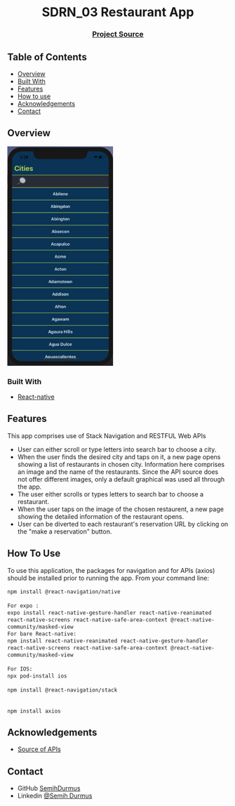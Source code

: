 <h1 align="center">SDRN_03 Restaurant App</h1>


<div align="center">
  <h3>
    <a href="https://github.com/SemihDurmus/SDRN_03_Restaurant_App.git">
      Project Source
    </a>
 
  </h3>
</div>

<!-- TABLE OF CONTENTS -->

## Table of Contents

- [Overview](#overview)
- [Built With](#built-with)
- [Features](#features)
- [How to use](#how-to-use)
- [Acknowledgements](#acknowledgements)
- [Contact](#contact)

<!-- OVERVIEW -->

## Overview

<img src="src/assets/rest1.gif" height="500">

### Built With

<!-- This section should list any major frameworks that you built your project using. Here are a few examples.-->

- [React-native](https://reactnative.dev/)


## Features

This app comprises use of Stack Navigation and RESTFUL Web APIs

- User can either scroll or type letters into search bar to choose a city. 
- When the user finds the desired city and taps on it, a new page opens showing a list of restaurants in chosen city. Information here comprises an image and the name of the restaurants. Since the API source does not offer different images, only a default graphical was used all through the app.
- The user either scrolls or types letters to search bar to choose a restaurant. 
- When the user taps on the image of the chosen restaurent, a new page showing the detailed information of the restaurant opens. 
- User can be diverted to each restaurant's reservation URL by clicking on the "make a reservation" button.

## How To Use

To use this application, the packages for navigation and for APIs (axios) should be installed prior to running the app. From your command line:

```
npm install @react-navigation/native

For expo :
expo install react-native-gesture-handler react-native-reanimated react-native-screens react-native-safe-area-context @react-native-community/masked-view
For bare React-native:
npm install react-native-reanimated react-native-gesture-handler react-native-screens react-native-safe-area-context @react-native-community/masked-view

For IOS:
npx pod-install ios

npm install @react-navigation/stack


npm install axios

```

## Acknowledgements

<!-- This section should list any articles or add-ons/plugins that helps you to complete the project. This is optional but it will help you in the future. For exmpale -->

- [Source of APIs](https://opentable.herokuapp.com/)

## Contact

- GitHub [SemihDurmus](https://github.com/SemihDurmus)
- Linkedin [@Semih Durmus](https://www.linkedin.com/in/semih-durmus-0548751b7/)
